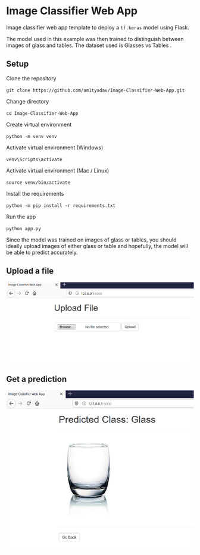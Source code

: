 # Image Classifier Web App

Image classifier web app template to deploy a `tf.keras` model using Flask.

The model used in this example was then trained to distinguish between images of glass and tables. The dataset used is Glasses vs Tables .

## Setup

Clone the repository

`git clone https://github.com/am1tyadav/Image-Classifier-Web-App.git`

Change directory

`cd Image-Classifier-Web-App`

Create virtual environment

`python -m venv venv`

Activate virtual environment (Windows)

`venv\Scripts\activate`

Activate virtual environment (Mac / Linux)

`source venv/bin/activate`

Install the requirements

`python -m pip install -r requirements.txt`

Run the app

`python app.py`

Since the model was trained on images of glass or tables, you should ideally upload images of either glass or table and hopefully, the model will be able to predict accurately.

## Upload a file

![upload](assets/upload.png)

## Get a prediction

![predict](assets/predict.png)


